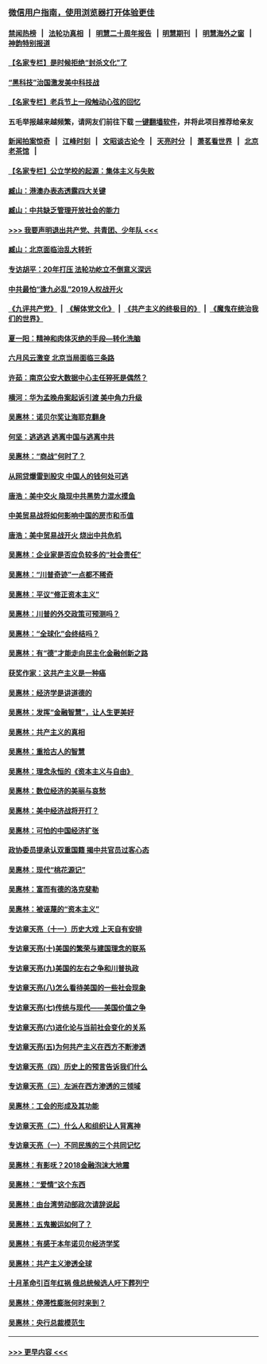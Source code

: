 ### [微信用户指南，使用浏览器打开体验更佳](https://github.com/gfw-breaker/banned-news1/blob/master/indexes/wechat-guide.md?t=0)
#### [禁闻热榜](热点新闻.md?t=0)  &nbsp;&nbsp;|&nbsp;&nbsp; [法轮功真相](https://github.com/gfw-breaker/truth/blob/master/README.md?t=0) &nbsp;&nbsp;|&nbsp;&nbsp; [明慧二十周年报告](https://github.com/gfw-breaker/mh-reports/blob/master/README.md?t=0) &nbsp;&nbsp;|&nbsp;&nbsp;[明慧期刊](https://github.com/gfw-breaker/mh-qikan) &nbsp;&nbsp;|&nbsp;&nbsp; [明慧海外之窗](https://github.com/gfw-breaker/mh-news/blob/master/README.md?t=0) &nbsp;&nbsp;|&nbsp;&nbsp; [神韵特别报道](https://github.com/gfw-breaker/mh-news/blob/master/shenyun.md?t=0)
#### [【名家专栏】是时候拒绝“封杀文化”了](../pages/nsc423/n11814093.md?t=02170902) 
#### [“黑科技”治国激发美中科技战](../pages/nsc423/n11638056.md?t=02170902) 
#### [【名家专栏】老兵节上一段触动心弦的回忆](../pages/nsc423/n11646016.md?t=02170902) 
#### 五毛举报越来越频繁，请网友们前往下载 [一键翻墙软件](https://github.com/gfw-breaker/ssr-accounts)，并将此项目推荐给亲友
#### [新闻拍案惊奇](https://github.com/gfw-breaker/banned-news1/blob/master/pages/link4.md) &nbsp;&nbsp;|&nbsp;&nbsp; [江峰时刻](https://github.com/gfw-breaker/banned-news1/blob/master/pages/link4.md) &nbsp;&nbsp;|&nbsp;&nbsp; [文昭谈古论今](https://github.com/gfw-breaker/banned-news1/blob/master/pages/link4.md) &nbsp;&nbsp;|&nbsp;&nbsp; [天亮时分](https://github.com/gfw-breaker/banned-news1/blob/master/pages/link4.md) &nbsp;&nbsp;|&nbsp;&nbsp; [萧茗看世界](https://github.com/gfw-breaker/banned-news1/blob/master/pages/link4.md) &nbsp;&nbsp;|&nbsp;&nbsp; [北京老茶馆](https://github.com/gfw-breaker/banned-news1/blob/master/pages/link4.md) &nbsp;&nbsp;|&nbsp;&nbsp; 
#### [【名家专栏】公立学校的起源：集体主义与失败](../pages/nsc423/n11601833.md?t=02170902) 
#### [臧山：港澳办表态透露四大关键](../pages/nsc423/n11421628.md?t=02170902) 
#### [臧山：中共缺乏管理开放社会的能力](../pages/nsc423/n11407457.md?t=02170902) 
#### [>>> 我要声明退出共产党、共青团、少年队 <<<](https://github.com/begood0513/goodnews/blob/master/quit/letter.md) 
#### [臧山：北京面临治乱大转折](../pages/nsc423/n11406895.md?t=02170902) 
#### [专访胡平：20年打压 法轮功屹立不倒意义深远](../pages/nsc423/n11398800.md?t=02170902) 
#### [中共最怕“逢九必乱”2019人权战开火](../pages/nsc423/n11385248.md?t=02170902) 
#### [《九评共产党》](https://github.com/begood0513/9ping.md/blob/master/README.md) &nbsp;|&nbsp; [《解体党文化》](../../../../jtdwh.md/blob/master/README.md)  &nbsp;|&nbsp; [《共产主义的终极目的》](../../../../gczydzjmd.md/blob/master/README.md) &nbsp;|&nbsp; [《魔鬼在统治我们的世界》](../../../../mgztzwmdsj.md/blob/master/README.md) 
#### [夏一阳：精神和肉体灭绝的手段—转化洗脑](../pages/nsc423/n11368250.md?t=02170902) 
#### [六月风云激变 北京当局面临三条路](../pages/nsc423/n11313668.md?t=02170902) 
#### [许茹：南京公安大数据中心主任猝死是偶然？](../pages/nsc423/n11064744.md?t=02170902) 
#### [横河：华为孟晚舟案起诉引渡 美中角力升级](../pages/nsc423/n11027230.md?t=02170902) 
#### [吴惠林：诺贝尔奖让海耶克翻身](../pages/nsc423/n10890049.md?t=02170902) 
#### [何坚：逃逃逃 逃离中国与逃离中共](../pages/nsc423/n10592891.md?t=02170902) 
#### [吴惠林：“商战”何时了？](../pages/nsc423/n10573558.md?t=02170902) 
#### [从网贷爆雷到股灾 中国人的钱何处可逃](../pages/nsc423/n10572800.md?t=02170902) 
#### [唐浩：美中交火 隐现中共黑势力混水摸鱼](../pages/nsc423/n10544040.md?t=02170902) 
#### [中美贸易战将如何影响中国的房市和币值](../pages/nsc423/n10543697.md?t=02170902) 
#### [唐浩：美中贸易战开火 烧出中共危机](../pages/nsc423/n10540126.md?t=02170902) 
#### [吴惠林：企业家是否应负较多的“社会责任”](../pages/nsc423/n10535022.md?t=02170902) 
#### [吴惠林：“川普奇迹”一点都不稀奇](../pages/nsc423/n10512808.md?t=02170902) 
#### [吴惠林：平议“修正资本主义”](../pages/nsc423/n10495724.md?t=02170902) 
#### [吴惠林：川普的外交政策可预测吗？](../pages/nsc423/n10462387.md?t=02170902) 
#### [吴惠林：“全球化”会终结吗？](../pages/nsc423/n10452838.md?t=02170902) 
#### [吴惠林：有“德”才能走向民主化金融创新之路](../pages/nsc423/n10432292.md?t=02170902) 
#### [获奖作家：这共产主义是一种癌](../pages/nsc423/n10431541.md?t=02170902) 
#### [吴惠林：经济学是讲道德的](../pages/nsc423/n10398014.md?t=02170902) 
#### [吴惠林：发挥“金融智慧”，让人生更美好](../pages/nsc423/n10375019.md?t=02170902) 
#### [吴惠林：共产主义的真相](../pages/nsc423/n10351394.md?t=02170902) 
#### [吴惠林：重拾古人的智慧](../pages/nsc423/n10337691.md?t=02170902) 
#### [吴惠林：理念永恒的《资本主义与自由》](../pages/nsc423/n10316274.md?t=02170902) 
#### [吴惠林：数位经济的美丽与哀愁](../pages/nsc423/n10292946.md?t=02170902) 
#### [吴惠林：美中经济战将开打？](../pages/nsc423/n10258825.md?t=02170902) 
#### [吴惠林：可怕的中国经济扩张](../pages/nsc423/n10219147.md?t=02170902) 
#### [政协委员提承认双重国籍 揭中共官员过客心态](../pages/nsc423/n10208809.md?t=02170902) 
#### [吴惠林：现代“桃花源记”](../pages/nsc423/n10185234.md?t=02170902) 
#### [吴惠林：富而有德的洛克斐勒](../pages/nsc423/n10142264.md?t=02170902) 
#### [吴惠林：被诬蔑的“资本主义”](../pages/nsc423/n10124816.md?t=02170902) 
#### [专访章天亮（十一）历史大戏 上天自有安排](../pages/nsc423/n10094905.md?t=02170902) 
#### [专访章天亮(十)美国的繁荣与建国理念的联系](../pages/nsc423/n10094899.md?t=02170902) 
#### [专访章天亮(九)美国的左右之争和川普执政](../pages/nsc423/n10094889.md?t=02170902) 
#### [专访章天亮(八)怎么看待美国的一些社会现象](../pages/nsc423/n10094857.md?t=02170902) 
#### [专访章天亮(七)传统与现代——美国价值之争](../pages/nsc423/n10093140.md?t=02170902) 
#### [专访章天亮(六)进化论与当前社会变化的关系](../pages/nsc423/n10092036.md?t=02170902) 
#### [专访章天亮(五)为何共产主义在西方不断渗透](../pages/nsc423/n10083620.md?t=02170902) 
#### [专访章天亮（四）历史上的预言告诉我们什么](../pages/nsc423/n10083606.md?t=02170902) 
#### [专访章天亮（三）左派在西方渗透的三领域](../pages/nsc423/n10081115.md?t=02170902) 
#### [吴惠林：工会的形成及其功能](../pages/nsc423/n10080633.md?t=02170902) 
#### [专访章天亮（二）什么人和组织让人背离神](../pages/nsc423/n10076637.md?t=02170902) 
#### [专访章天亮（一）不同民族的三个共同记忆](../pages/nsc423/n10074188.md?t=02170902) 
#### [吴惠林：有影呒？2018金融泡沫大地震](../pages/nsc423/n10040534.md?t=02170902) 
#### [吴惠林：“爱情”这个东西](../pages/nsc423/n10019423.md?t=02170902) 
#### [吴惠林：由台湾劳动部政次请辞说起](../pages/nsc423/n9979679.md?t=02170902) 
#### [吴惠林：五鬼搬运如何了？](../pages/nsc423/n9925338.md?t=02170902) 
#### [吴惠林：有感于本年诺贝尔经济学奖](../pages/nsc423/n9871883.md?t=02170902) 
#### [吴惠林：共产主义渗透全球](../pages/nsc423/n9812748.md?t=02170902) 
#### [十月革命引百年红祸 俄总统候选人吁下葬列宁](../pages/nsc423/n9810182.md?t=02170902) 
#### [吴惠林：停滞性膨胀何时来到？](../pages/nsc423/n9764136.md?t=02170902) 
#### [吴惠林：央行总裁模范生](../pages/nsc423/n9728134.md?t=02170902) 

----
#### [ >>> 更早内容 <<< ](../indexes/nsc423-earlier.md)
